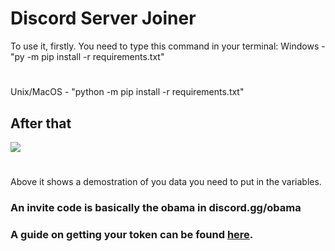 # Discord Server Joiner

To use it, firstly. You need to type this command in your terminal:
Windows - "py -m pip install -r requirements.txt"
#
Unix/MacOS - "python -m pip install -r requirements.txt"

## After that

![](https://alekeagle.me/0CwdXxzgpz.gif)
#
Above it shows a demostration of you data you need to put in the variables.

### An invite code is basically the obama in discord.gg/obama
### A guide on getting your token can be found [here](https://www.youtube.com/watch?v=YEgFvgg7ZPI).